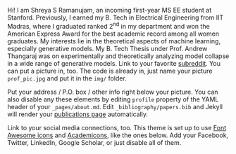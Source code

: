 Hi! I am Shreya S Ramanujam, an incoming first-year MS EE student at Stanford. Previously, I earned my B. Tech in Electrical Engineering from IIT Madras, where I graduated ranked 2<sup>nd</sup> in my department and won the American Express Award for the best academic record among all women graduates. My interests lie in the theoretical aspects of machine learning, especially generative models. My B. Tech Thesis under Prof. Andrew Thangaraj was on experimentally and theoretically analyzing model collapse in a wide range of generative models. Link to your favorite [subreddit](http://reddit.com). You can put a picture in, too. The code is already in, just name your picture `prof_pic.jpg` and put it in the `img/` folder.

Put your address / P.O. box / other info right below your picture. You can also disable any these elements by editing `profile` property of the YAML header of your `_pages/about.md`. Edit `_bibliography/papers.bib` and Jekyll will render your [publications page](/al-folio/publications/) automatically.

Link to your social media connections, too. This theme is set up to use [Font Awesome icons](https://fontawesome.com/) and [Academicons](https://jpswalsh.github.io/academicons/), like the ones below. Add your Facebook, Twitter, LinkedIn, Google Scholar, or just disable all of them.
